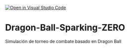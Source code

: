 [![Open in Visual Studio Code](https://classroom.github.com/assets/open-in-vscode-2e0aaae1b6195c2367325f4f02e2d04e9abb55f0b24a779b69b11b9e10269abc.svg)](https://classroom.github.com/online_ide?assignment_repo_id=16799829&assignment_repo_type=AssignmentRepo)
# Dragon-Ball-Sparking-ZERO
Simulación de torneo de combate basado en Dragon Ball
